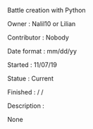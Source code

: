 Battle creation with Python

Owner : Nalil10 or Lilian

Contributor : Nobody

Date format : mm/dd/yy

Started : 11/07/19

Statue : Current

Finished : / /

Description :

None
